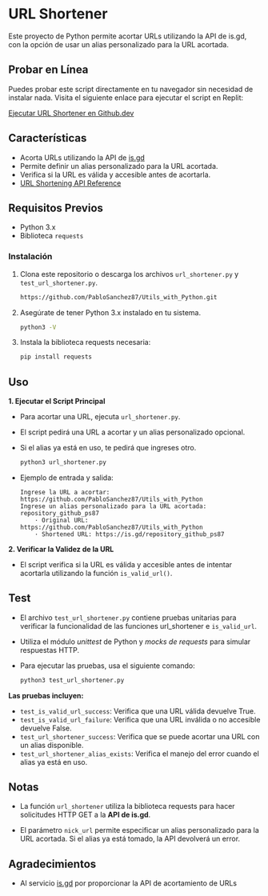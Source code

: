 # URL Shortener
Este proyecto de Python permite acortar URLs utilizando la API de is.gd, con la opción de usar un alias personalizado para la URL acortada.

## Probar en Línea

Puedes probar este script directamente en tu navegador sin necesidad de instalar nada. Visita el siguiente enlace para ejecutar el script en Replit:

[Ejecutar URL Shortener en Github.dev](https://github.dev/PabloSanchez87/Utils_with_Python/blob/main/url_shortener/url_shortener.py)


## Características
- Acorta URLs utilizando la API de [is.gd](https://is.gd/create.php)
- Permite definir un alias personalizado para la URL acortada.
- Verifica si la URL es válida y accesible antes de acortarla.
- [URL Shortening API Reference](https://is.gd/apishorteningreference.php)

## Requisitos Previos
- Python 3.x
- Biblioteca `requests`

### Instalación
1. Clona este repositorio o descarga los archivos `url_shortener.py` y `test_url_shortener.py`.
   
    ```bash
    https://github.com/PabloSanchez87/Utils_with_Python.git
    ```
2. Asegúrate de tener Python 3.x instalado en tu sistema.
   ```bash
   python3 -V
   ```
3. Instala la biblioteca requests necesaria:
    ```bash
    pip install requests
    ```

## Uso
**1. Ejecutar el Script Principal**
- Para acortar una URL, ejecuta `url_shortener.py`. 
- El script pedirá una URL a acortar y un alias personalizado opcional. 
- Si el alias ya está en uso, te pedirá que ingreses otro.
  
    ```bash
    python3 url_shortener.py
    ```

- Ejemplo de entrada y salida:
    ```
    Ingrese la URL a acortar: https://github.com/PabloSanchez87/Utils_with_Python
    Ingrese un alias personalizado para la URL acortada: repository_github_ps87
        · Original URL: https://github.com/PabloSanchez87/Utils_with_Python
        · Shortened URL: https://is.gd/repository_github_ps87
    ```

**2. Verificar la Validez de la URL**
- El script verifica si la URL es válida y accesible antes de intentar acortarla utilizando la función `is_valid_url()`.


## Test
- El archivo `test_url_shortener.py` contiene pruebas unitarias para verificar la funcionalidad de las funciones url_shortener e `is_valid_url`. 
- Utiliza el módulo *unittest* de Python y *mocks de requests* para simular respuestas HTTP.
- Para ejecutar las pruebas, usa el siguiente comando:
  
    ```bash
    python3 test_url_shortener.py
    ```

**Las pruebas incluyen:**

- `test_is_valid_url_success`: Verifica que una URL válida devuelve True.
- `test_is_valid_url_failure`: Verifica que una URL inválida o no accesible devuelve False.
- `test_url_shortener_success`: Verifica que se puede acortar una URL con un alias disponible.
- `test_url_shortener_alias_exists`: Verifica el manejo del error cuando el alias ya está en uso.

## Notas
- La función `url_shortener` utiliza la biblioteca requests para hacer solicitudes HTTP GET a la **API de is.gd**.

- El parámetro `nick_url` permite especificar un alias personalizado para la URL acortada. Si el alias ya está tomado, la API devolverá un error.

## Agradecimientos
- Al servicio [is.gd](https://is.gd/create.php) por proporcionar la API de acortamiento de URLs
